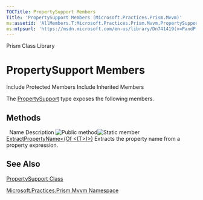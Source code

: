 ```yaml
---
TOCTitle: PropertySupport Members
Title: 'PropertySupport Members (Microsoft.Practices.Prism.Mvvm)'
ms:assetid: 'AllMembers.T:Microsoft.Practices.Prism.Mvvm.PropertySupport'
ms:mtpsurl: 'https://msdn.microsoft.com/en-us/library/Dn741419(v=PandP.50)'
---
```


Prism Class Library

PropertySupport Members
=======================

Include Protected Members
Include Inherited Members

The [PropertySupport](https://msdn.microsoft.com/t:microsoft.practices.prism.mvvm.propertysupport) type exposes the following members.

Methods
-------

<span id="methodTableToggle"></span>
 
Name
Description
![](https://msdn.microsoft.com/en-us/Dn741419.pubmethod(en-us,PandP.50).gif "Public method")![](https://msdn.microsoft.com/en-us/Dn741419.static(en-us,PandP.50).gif "Static member")
[ExtractPropertyName&lt;(Of &lt;(T&gt;)&gt;)](https://msdn.microsoft.com/m:microsoft.practices.prism.mvvm.propertysupport.extractpropertyname%60%601(system.linq.expressions.expression%7bsystem.func%7b%60%600%7d%7d))
Extracts the property name from a property expression.

See Also
--------

<span id="seeAlsoToggle"></span>
[PropertySupport Class](https://msdn.microsoft.com/t:microsoft.practices.prism.mvvm.propertysupport)

[Microsoft.Practices.Prism.Mvvm Namespace](https://msdn.microsoft.com/n:microsoft.practices.prism.mvvm)
